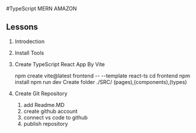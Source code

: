 #TypeScript MERN AMAZON

## Lessons

1. Introdection
2. Install Tools
3. Create TypeScript React App By Vite

   npm create vite@latest frontend -- --template react-ts
   cd frontend
   npm install
   npm run dev
   Create folder ./SRC/ (pages),(components),(types)

4. Create Git Repository
   1. add Readme.MD
   2. create github account
   3. connect vs code to github
   4. publish repository
